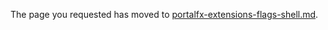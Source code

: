 
The page you requested has moved to [portalfx-extensions-flags-shell.md](portalfx-extensions-flags-shell.md). 
